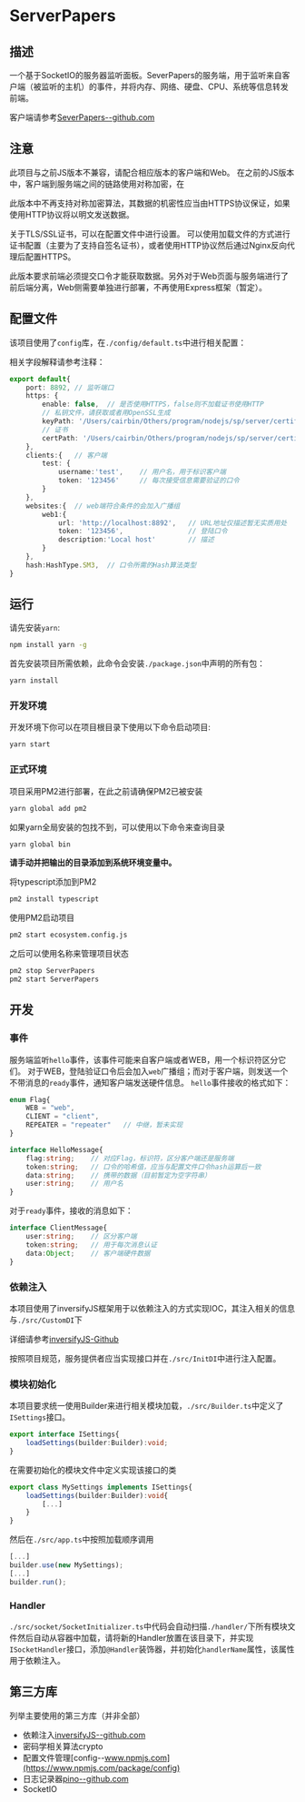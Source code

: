 # ServerPapers

## 描述

一个基于SocketIO的服务器监听面板。SeverPapers的服务端，用于监听来自客户端（被监听的主机）的事件，并将内存、网络、硬盘、CPU、系统等信息转发前端。

客户端请参考[SeverPapers--github.com](https://github.com/CairBin/ServerPapers-Client)

## 注意

此项目与之前JS版本不兼容，请配合相应版本的客户端和Web。
在之前的JS版本中，客户端到服务端之间的链路使用对称加密，在

此版本中不再支持对称加密算法，其数据的机密性应当由HTTPS协议保证，如果使用HTTP协议将以明文发送数据。

关于TLS/SSL证书，可以在配置文件中进行设置。
可以使用加载文件的方式进行证书配置（主要为了支持自签名证书），或者使用HTTP协议然后通过Nginx反向代理后配置HTTPS。


此版本要求前端必须提交口令才能获取数据。另外对于Web页面与服务端进行了前后端分离，Web侧需要单独进行部署，不再使用Express框架（暂定）。


## 配置文件

该项目使用了`config`库，在`./config/default.ts`中进行相关配置：

相关字段解释请参考注释：

```ts
export default{
    port: 8892, // 监听端口
    https: {
        enable: false,  // 是否使用HTTPS，false则不加载证书使用HTTP
        // 私钥文件，请获取或者用OpenSSL生成
        keyPath: '/Users/cairbin/Others/program/nodejs/sp/server/certificate/key.pem',
        // 证书
        certPath: '/Users/cairbin/Others/program/nodejs/sp/server/certificate/cert.pem',
    },
    clients:{   // 客户端
        test: {
            username:'test',    // 用户名，用于标识客户端
            token: '123456'     // 每次接受信息需要验证的口令
        }
    },
    websites:{  // web端符合条件的会加入广播组
        web1:{
            url: 'http://localhost:8892',   // URL地址仅描述暂无实质用处
            token: '123456',                // 登陆口令
            description:'Local host'        // 描述
        }
    },
    hash:HashType.SM3,  // 口令所需的Hash算法类型
}
```

## 运行

请先安装`yarn`:
```sh
npm install yarn -g
```

首先安装项目所需依赖，此命令会安装`./package.json`中声明的所有包：

```sh
yarn install
```

### 开发环境

开发环境下你可以在项目根目录下使用以下命令启动项目:

```sh
yarn start
```


### 正式环境

项目采用PM2进行部署，在此之前请确保PM2已被安装

``` sh
yarn global add pm2
```

如果yarn全局安装的包找不到，可以使用以下命令来查询目录
```sh
yarn global bin
```

**请手动并把输出的目录添加到系统环境变量中。**

将typescript添加到PM2
```sh
pm2 install typescript
```

使用PM2启动项目

```sh
pm2 start ecosystem.config.js
```

之后可以使用名称来管理项目状态
```sh
pm2 stop ServerPapers
pm2 start ServerPapers
```


## 开发

### 事件

服务端监听`hello`事件，该事件可能来自客户端或者WEB，用一个标识符区分它们。
对于WEB，登陆验证口令后会加入`web`广播组；而对于客户端，则发送一个不带消息的`ready`事件，通知客户端发送硬件信息。
`hello`事件接收的格式如下：

```ts
enum Flag{
    WEB = "web",
    CLIENT = "client",
    REPEATER = "repeater"   // 中继，暂未实现
}

interface HelloMessage{
    flag:string;    // 对应Flag，标识符，区分客户端还是服务端
    token:string;   // 口令的哈希值，应当与配置文件口令hash运算后一致
    data:string;    // 携带的数据（目前暂定为空字符串）
    user:string;    // 用户名
}
```

对于`ready`事件，接收的消息如下：
```ts
interface ClientMessage{
    user:string;    // 区分客户端
    token:string;   // 用于每次消息认证
    data:Object;    // 客户端硬件数据
}
```


### 依赖注入

本项目使用了inversifyJS框架用于以依赖注入的方式实现IOC，其注入相关的信息与`./src/CustomDI`下

详细请参考[inversifyJS-Github](https://github.com/inversify/InversifyJS
)

按照项目规范，服务提供者应当实现接口并在`./src/InitDI`中进行注入配置。


### 模块初始化

本项目要求统一使用Builder来进行相关模块加载，`./src/Builder.ts`中定义了`ISettings`接口。

```ts
export interface ISettings{
    loadSettings(builder:Builder):void;
}
```

在需要初始化的模块文件中定义实现该接口的类
```ts
export class MySettings implements ISettings{
    loadSettings(builder:Builder):void{
        [...]
    }
}
```

然后在`./src/app.ts`中按照加载顺序调用

```ts
[...]
builder.use(new MySettings);
[...]
builder.run();
```

### Handler


`./src/socket/SocketInitializer.ts`中代码会自动扫描`./handler/`下所有模块文件然后自动从容器中加载，请将新的Handler放置在该目录下，并实现`ISocketHandler`接口，添加`@Handler`装饰器，并初始化`handlerName`属性，该属性用于依赖注入。





## 第三方库

列举主要使用的第三方库（并非全部）

* 依赖注入[inversifyJS--github.com](https://github.com/inversify/InversifyJS)
* 密码学相关算法crypto
* 配置文件管理[config--www.npmjs.com](https://www.npmjs.com/package/config)
* 日志记录器[pino--github.com](https://github.com/pinojs/pino)
* SocketIO